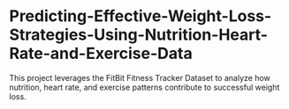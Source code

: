 # Predicting-Effective-Weight-Loss-Strategies-Using-Nutrition-Heart-Rate-and-Exercise-Data
This project leverages the FitBit Fitness Tracker Dataset to analyze how nutrition, heart rate, and exercise patterns contribute to successful weight loss.
